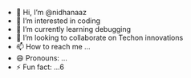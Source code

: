 - 👋 Hi, I’m @nidhanaaz
- 👀 I’m interested in coding
- 🌱 I’m currently learning debugging
- 💞️ I’m looking to collaborate on Techon innovations
- 📫 How to reach me ...
- 😄 Pronouns: ...
- ⚡ Fun fact: ...6

<!---
nidhanaaz/nidhanaaz is a ✨ special ✨ repository because its `README.md` (this file) appears on your GitHub profile.
You can click the Preview link to take a look at your changes.
--->
